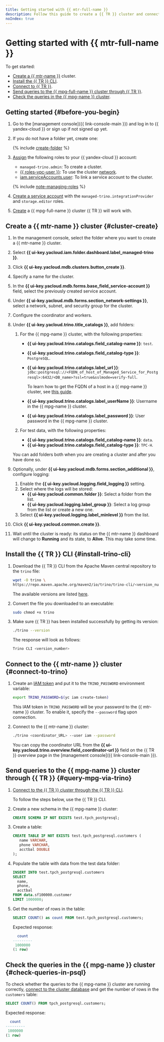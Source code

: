 ```yaml
---
title: Getting started with {{ mtr-full-name }}
description: Follow this guide to create a {{ TR }} cluster and connect to it.
noIndex: true
---
```


# Getting started with {{ mtr-full-name }}

To get started:
* [Create a {{ mtr-name }}](#cluster-create) cluster.
* [Install the {{ TR }} CLI](#install-trino-cli).
* [Connect to {{ TR }}](#connect).
* [Send queries to the {{ mpg-full-name }} cluster through {{ TR }}](#query-mpg-via-trino).
* [Check the queries in the {{ mpg-name }} cluster](#check-queries-in-psql).

## Getting started {#before-you-begin}

1. Go to the [management console]({{ link-console-main }}) and log in to {{ yandex-cloud }} or sign up if not signed up yet.

1. If you do not have a folder yet, create one:

   {% include [create-folder](../_includes/create-folder.md) %}

1. [Assign](../iam/operations/roles/grant.md) the following roles to your {{ yandex-cloud }} account:

    * `managed-trino.admin`: To create a cluster.
    * [{{ roles-vpc-user }}](../vpc/security/index.md#vpc-user): To use the cluster [network](../vpc/concepts/network.md#network).
    * [iam.serviceAccounts.user](../iam/security/index.md#iam-serviceAccounts-user): To link a service account to the cluster.

    {% include [note-managing-roles](../_includes/mdb/note-managing-roles.md) %}

1. [Create a service account](../iam/operations/sa/create.md#create-sa) with the `managed-trino.integrationProvider` and `storage.editor` roles.

1. [Create](../managed-postgresql/operations/cluster-create.md#create-cluster) a {{ mpg-full-name }} cluster {{ TR }} will work with.

## Create a {{ mtr-name }} cluster {#cluster-create}

1. In the management console, select the folder where you want to create a {{ mtr-name }} cluster.
1. Select **{{ ui-key.yacloud.iam.folder.dashboard.label_managed-trino }}**.
1. Click **{{ ui-key.yacloud.mdb.clusters.button_create }}**.
1. Specify a name for the cluster.
1. In the **{{ ui-key.yacloud.mdb.forms.base_field_service-account }}** field, select the previously created service account.
1. Under **{{ ui-key.yacloud.mdb.forms.section_network-settings }}**, select a network, subnet, and security group for the cluster.
1. Configure the coordinator and workers.
1. Under **{{ ui-key.yacloud.trino.title_catalogs }}**, add folders:

   1. For the {{ mpg-name }} cluster, with the following properties:
       * **{{ ui-key.yacloud.trino.catalogs.field_catalog-name }}**: `test`.
       * **{{ ui-key.yacloud.trino.catalogs.field_catalog-type }}**: `PostgreSQL`.
       * **{{ ui-key.yacloud.trino.catalogs.label_url }}**: `jdbc:postgresql://<FQDN_of_host_of_Managed_Service_for_Postgresql>:6432/<DB_name>?ssl=true&sslmode=verify-full`.

           To learn how to get the FQDN of a host in a {{ mpg-name }} cluster, see [this guide](../managed-postgresql/operations/connect.md#fqdn).

       * **{{ ui-key.yacloud.trino.catalogs.label_userName }}**: Username in the {{ mpg-name }} cluster.
       * **{{ ui-key.yacloud.trino.catalogs.label_password }}**: User password in the {{ mpg-name }} cluster.

   1. For test data, with the following properties:
       * **{{ ui-key.yacloud.trino.catalogs.field_catalog-name }}**: `data`.
       * **{{ ui-key.yacloud.trino.catalogs.field_catalog-type }}**: `TPC-H`.
   
   You can add folders both when you are creating a cluster and after you have done so.

1. Optionally, under **{{ ui-key.yacloud.mdb.forms.section_additional }}**, configure logging:

   1. Enable the **{{ ui-key.yacloud.logging.field_logging }}** setting.
   1. Select where the logs will be stored:
       * **{{ ui-key.yacloud.common.folder }}**: Select a folder from the list.
       * **{{ ui-key.yacloud.logging.label_group }}**: Select a log group from the list or create a new one.
   1. Select **{{ ui-key.yacloud.logging.label_minlevel }}** from the list.

1. Click **{{ ui-key.yacloud.common.create }}**.
1. Wait until the cluster is ready: its status on the {{ mtr-name }} dashboard will change to **Running** and its state, to **Alive**. This may take some time.

## Install the {{ TR }} CLI {#install-trino-cli}

1. Download the {{ TR }} CLI from the Apache Maven central repository to the `trino` file:

   ```bash
   wget -O trino \
   https://repo.maven.apache.org/maven2/io/trino/trino-cli/<version_number>/trino-cli-<version_number>-executable.jar
   ```

   The available versions are listed [here](https://repo.maven.apache.org/maven2/io/trino/trino-cli/).

1. Convert the file you downloaded to an executable:

   ```bash
   sudo chmod +x trino
   ```

1. Make sure {{ TR }} has been installed successfully by getting its version:

   ```bash
   ./trino --version
   ```

   The response will look as follows:

   ```bash
   Trino CLI <version_number>
   ```
## Connect to the {{ mtr-name }} cluster {#connect-to-trino}

1. Create an [IAM token](../iam/concepts/authorization/iam-token.md) and put it to the `TRINO_PASSWORD` environment variable:

   ```bash
   export TRINO_PASSWORD=$(yc iam create-token)
   ```

   This IAM token in `TRINO_PASSWORD` will be your password to the {{ mtr-name }} cluster. To enable it, specify the `--password` flag upon connection.

1. Connect to the {{ mtr-name }} cluster:

   ```bash
   ./trino <coordinator_URL> --user iam --password
   ```

   You can copy the coordinator URL from the **{{ ui-key.yacloud.trino.overview.field_coordinator-url }}** field on the {{ TR }} overview page in the [management console]({{ link-console-main }}).

## Send queries to the {{ mpg-name }} cluster through {{ TR }} {#query-mpg-via-trino}

1. [Connect to the {{ TR }} cluster through the {{ TR }} CLI](#connect-to-trino).

   To follow the steps below, use the {{ TR }} CLI.

1. Create a new schema in the {{ mpg-name }} cluster:

   ```sql
   CREATE SCHEMA IF NOT EXISTS test.tpch_postgresql;
   ```

1. Create a table:

   ```sql
   CREATE TABLE IF NOT EXISTS test.tpch_postgresql.customers (
      name VARCHAR,
      phone VARCHAR,
      acctbal DOUBLE
   );
   ```

1. Populate the table with data from the test data folder:

   ```sql
   INSERT INTO test.tpch_postgresql.customers
   SELECT
     name,
     phone,
     acctbal
   FROM data.sf100000.customer
   LIMIT 1000000;
   ```

1. Get the number of rows in the table:

   ```sql
   SELECT COUNT() as count FROM test.tpch_postgresql.customers;
   ```

   Expected response:

   ```sql
     count
   ---------
    1000000 
   (1 row)
   ```

## Check the queries in the {{ mpg-name }} cluster {#check-queries-in-psql}

To check whether the queries to the {{ mpg-name }} cluster are running correctly, [connect to the cluster database](../managed-postgresql/operations/connect.md) and get the number of rows in the `customers` table:

```sql
SELECT COUNT() FROM tpch_postgresql.customers;
```

Expected response:

```sql
  count
---------
 1000000
(1 row)

```

